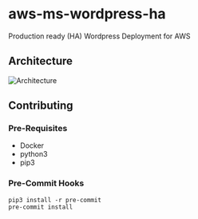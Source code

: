 # aws-ms-wordpress-ha
Production ready (HA) Wordpress Deployment for AWS

## Architecture
![Architecture](https://www.lucidchart.com/publicSegments/view/460a92be-5c10-49c2-bbae-f2811c081918/image.png)

## Contributing

### Pre-Requisites
- Docker
- python3
- pip3


### Pre-Commit Hooks
```
pip3 install -r pre-commit
pre-commit install
```
